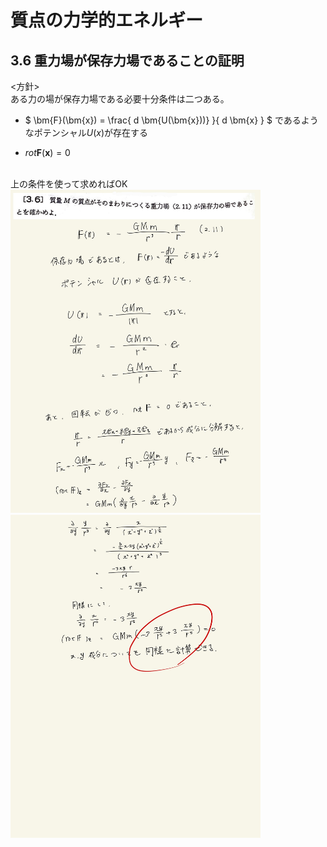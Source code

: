 <script type="text/javascript" async src="https://cdnjs.cloudflare.com/ajax/libs/mathjax/2.7.7/MathJax.js?config=TeX-MML-AM_CHTML">
</script>

<script type="text/x-mathjax-config">
 MathJax.Hub.Config({
 tex2jax: {
 inlineMath: [['$', '$'] ],
 displayMath: [ ['$$','$$'], ["\\[","\\]"] ]
 }
 });
</script>

# 質点の力学的エネルギー
## 3.6 重力場が保存力場であることの証明


<方針>
<br>
ある力の場が保存力場である必要十分条件は二つある。
<br>
* $ \bm{F}(\bm{x}) = \frac{ d \bm{U(\bm{x}))} }{ d \bm{x} } $ であるようなポテンシャル$U(x)$が存在する
- $rot \bm{F}(\bm{x}) = 0$
<br>
上の条件を使って求めればOK
<br>
<img width="400" alt="rikigaku-68" src="./images/rikigaku-68.jpg">
<img width="400" alt="rikigaku-69" src="./images/rikigaku-69.jpg">
<br>